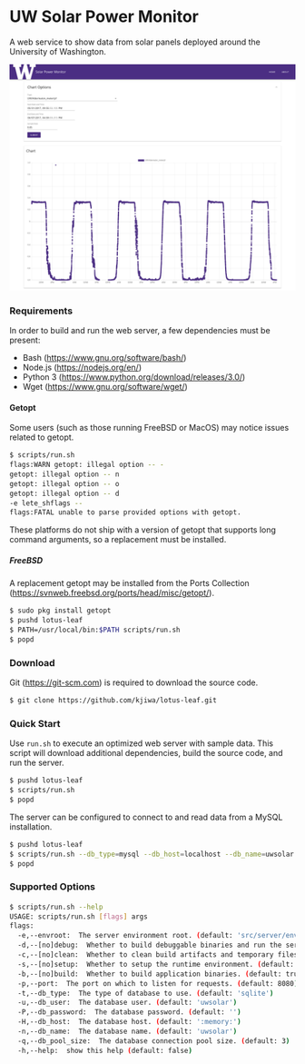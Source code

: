 # UW Solar Power Monitor

A web service to show data from solar panels deployed around the University of Washington.

<p align="center">
  <img src="screenshot.png" width="640">
</p>

### Requirements

In order to build and run the web server, a few dependencies must be present:

* Bash (https://www.gnu.org/software/bash/)
* Node.js (https://nodejs.org/en/)
* Python 3 (https://www.python.org/download/releases/3.0/)
* Wget (https://www.gnu.org/software/wget/)

#### Getopt

Some users (such as those running FreeBSD or MacOS) may notice issues related to getopt.

```bash
$ scripts/run.sh
flags:WARN getopt: illegal option -- -
getopt: illegal option -- n
getopt: illegal option -- o
getopt: illegal option -- d
-e lete_shflags --
flags:FATAL unable to parse provided options with getopt.
```

 These platforms do not ship with a version of getopt that supports long command arguments, so a replacement must be installed.

##### FreeBSD

A replacement getopt may be installed from the Ports Collection (https://svnweb.freebsd.org/ports/head/misc/getopt/).

```bash
$ sudo pkg install getopt
$ pushd lotus-leaf
$ PATH=/usr/local/bin:$PATH scripts/run.sh
$ popd
```

### Download

Git (https://git-scm.com) is required to download the source code.

```bash
$ git clone https://github.com/kjiwa/lotus-leaf.git
```

### Quick Start

Use ```run.sh``` to execute an optimized web server with sample data. This script will download additional dependencies, build the source code, and run the server.

```bash
$ pushd lotus-leaf
$ scripts/run.sh
$ popd
```

The server can be configured to connect to and read data from a MySQL installation.

```bash
$ pushd lotus-leaf
$ scripts/run.sh --db_type=mysql --db_host=localhost --db_name=uwsolar
$ popd
```

### Supported Options

```bash
$ scripts/run.sh --help
USAGE: scripts/run.sh [flags] args
flags:
  -e,--envroot:  The server environment root. (default: 'src/server/env')
  -d,--[no]debug:  Whether to build debuggable binaries and run the server in debug mode. (default: false)
  -c,--[no]clean:  Whether to clean build artifacts and temporary files. (default: true)
  -s,--[no]setup:  Whether to setup the runtime environment. (default: true)
  -b,--[no]build:  Whether to build application binaries. (default: true)
  -p,--port:  The port on which to listen for requests. (default: 8080)
  -t,--db_type:  The type of database to use. (default: 'sqlite')
  -u,--db_user:  The database user. (default: 'uwsolar')
  -P,--db_password:  The database password. (default: '')
  -H,--db_host:  The database host. (default: ':memory:')
  -n,--db_name:  The database name. (default: 'uwsolar')
  -q,--db_pool_size:  The database connection pool size. (default: 3)
  -h,--help:  show this help (default: false)
```
